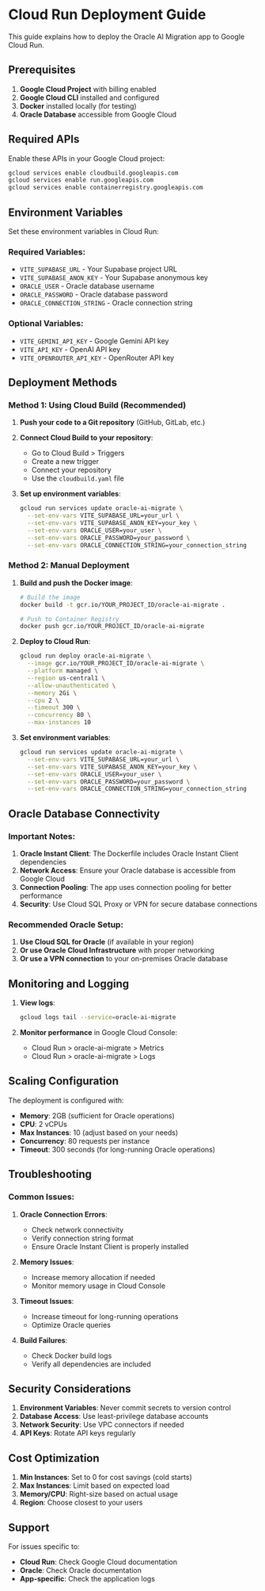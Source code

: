# Cloud Run Deployment Guide

This guide explains how to deploy the Oracle AI Migration app to Google Cloud Run.

## Prerequisites

1. **Google Cloud Project** with billing enabled
2. **Google Cloud CLI** installed and configured
3. **Docker** installed locally (for testing)
4. **Oracle Database** accessible from Google Cloud

## Required APIs

Enable these APIs in your Google Cloud project:
```bash
gcloud services enable cloudbuild.googleapis.com
gcloud services enable run.googleapis.com
gcloud services enable containerregistry.googleapis.com
```

## Environment Variables

Set these environment variables in Cloud Run:

### Required Variables:
- `VITE_SUPABASE_URL` - Your Supabase project URL
- `VITE_SUPABASE_ANON_KEY` - Your Supabase anonymous key
- `ORACLE_USER` - Oracle database username
- `ORACLE_PASSWORD` - Oracle database password
- `ORACLE_CONNECTION_STRING` - Oracle connection string

### Optional Variables:
- `VITE_GEMINI_API_KEY` - Google Gemini API key
- `VITE_API_KEY` - OpenAI API key
- `VITE_OPENROUTER_API_KEY` - OpenRouter API key

## Deployment Methods

### Method 1: Using Cloud Build (Recommended)

1. **Push your code to a Git repository** (GitHub, GitLab, etc.)

2. **Connect Cloud Build to your repository**:
   - Go to Cloud Build > Triggers
   - Create a new trigger
   - Connect your repository
   - Use the `cloudbuild.yaml` file

3. **Set up environment variables**:
   ```bash
   gcloud run services update oracle-ai-migrate \
     --set-env-vars VITE_SUPABASE_URL=your_url \
     --set-env-vars VITE_SUPABASE_ANON_KEY=your_key \
     --set-env-vars ORACLE_USER=your_user \
     --set-env-vars ORACLE_PASSWORD=your_password \
     --set-env-vars ORACLE_CONNECTION_STRING=your_connection_string
   ```

### Method 2: Manual Deployment

1. **Build and push the Docker image**:
   ```bash
   # Build the image
   docker build -t gcr.io/YOUR_PROJECT_ID/oracle-ai-migrate .
   
   # Push to Container Registry
   docker push gcr.io/YOUR_PROJECT_ID/oracle-ai-migrate
   ```

2. **Deploy to Cloud Run**:
   ```bash
   gcloud run deploy oracle-ai-migrate \
     --image gcr.io/YOUR_PROJECT_ID/oracle-ai-migrate \
     --platform managed \
     --region us-central1 \
     --allow-unauthenticated \
     --memory 2Gi \
     --cpu 2 \
     --timeout 300 \
     --concurrency 80 \
     --max-instances 10
   ```

3. **Set environment variables**:
   ```bash
   gcloud run services update oracle-ai-migrate \
     --set-env-vars VITE_SUPABASE_URL=your_url \
     --set-env-vars VITE_SUPABASE_ANON_KEY=your_key \
     --set-env-vars ORACLE_USER=your_user \
     --set-env-vars ORACLE_PASSWORD=your_password \
     --set-env-vars ORACLE_CONNECTION_STRING=your_connection_string
   ```

## Oracle Database Connectivity

### Important Notes:
1. **Oracle Instant Client**: The Dockerfile includes Oracle Instant Client dependencies
2. **Network Access**: Ensure your Oracle database is accessible from Google Cloud
3. **Connection Pooling**: The app uses connection pooling for better performance
4. **Security**: Use Cloud SQL Proxy or VPN for secure database connections

### Recommended Oracle Setup:
1. **Use Cloud SQL for Oracle** (if available in your region)
2. **Or use Oracle Cloud Infrastructure** with proper networking
3. **Or use a VPN connection** to your on-premises Oracle database

## Monitoring and Logging

1. **View logs**:
   ```bash
   gcloud logs tail --service=oracle-ai-migrate
   ```

2. **Monitor performance** in Google Cloud Console:
   - Cloud Run > oracle-ai-migrate > Metrics
   - Cloud Run > oracle-ai-migrate > Logs

## Scaling Configuration

The deployment is configured with:
- **Memory**: 2GB (sufficient for Oracle operations)
- **CPU**: 2 vCPUs
- **Max Instances**: 10 (adjust based on your needs)
- **Concurrency**: 80 requests per instance
- **Timeout**: 300 seconds (for long-running Oracle operations)

## Troubleshooting

### Common Issues:

1. **Oracle Connection Errors**:
   - Check network connectivity
   - Verify connection string format
   - Ensure Oracle Instant Client is properly installed

2. **Memory Issues**:
   - Increase memory allocation if needed
   - Monitor memory usage in Cloud Console

3. **Timeout Issues**:
   - Increase timeout for long-running operations
   - Optimize Oracle queries

4. **Build Failures**:
   - Check Docker build logs
   - Verify all dependencies are included

## Security Considerations

1. **Environment Variables**: Never commit secrets to version control
2. **Database Access**: Use least-privilege database accounts
3. **Network Security**: Use VPC connectors if needed
4. **API Keys**: Rotate API keys regularly

## Cost Optimization

1. **Min Instances**: Set to 0 for cost savings (cold starts)
2. **Max Instances**: Limit based on expected load
3. **Memory/CPU**: Right-size based on actual usage
4. **Region**: Choose closest to your users

## Support

For issues specific to:
- **Cloud Run**: Check Google Cloud documentation
- **Oracle**: Check Oracle documentation
- **App-specific**: Check the application logs 